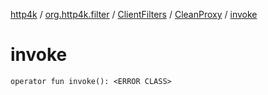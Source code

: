 [http4k](../../../index.md) / [org.http4k.filter](../../index.md) / [ClientFilters](../index.md) / [CleanProxy](index.md) / [invoke](./invoke.md)

# invoke

`operator fun invoke(): <ERROR CLASS>`